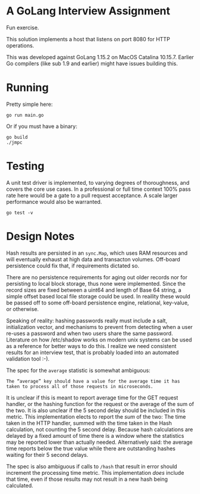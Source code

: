 # A GoLang Interview Assignment

Fun exercise.  

This solution implements a host that listens on port 8080 for HTTP operations.

This was developed against GoLang 1.15.2 on MacOS Catalina 10.15.7.  Earlier Go
compilers (like sub 1.9 and earlier) might have issues building this.  

# Running

Pretty simple here:

    go run main.go

Or if you must have a binary:

    go build
    ./jmpc 

# Testing 

A unit test driver is implemented, to varying degrees of thoroughness, and covers the core use cases.  In a professional or full time context 100% pass rate here would be a gate to a pull request acceptance.  A scale larger performance would also be warranted.

    go test -v

# Design Notes

Hash results are persisted in an `sync.Map`, which uses RAM resources and will eventually exhaust at
high data and transacton volumes.  Off-board persistence could fix that, if requirements dictated so.

There are no persistence requirements for aging out older records nor for persisting to local block storage, thus none were implemented.   Since the record sizes are fixed between a uint64 and length
of Base 64 string, a simple offset based local file storage could be used.  In reaility these would
be passed off to some off-board persistence engine, relational, key-value, or otherwise.

Speaking of reality: hashing passwords really must include a salt, initialization vector, and
mechanisms to prevent from detecting when a user re-uses a password and when two users share the
same password.  Literature on how /etc/shadow works on modern unix systems can be used as a reference
for better ways to do this.  I realize we need consistent results for an interview test, that is
probably loaded into an automated validation tool :-).

The spec for the `average` statistic is somewhat ambiguous:

```The ​“average”​ key should have a value for the average time it has taken to process all of those requests in microseconds.```

It is unclear if this is meant to report average time for the GET request handler, or the hashing 
function for the request or the average of the sum of the two.  It is also unclear if the 5 second delay should be included in this metric.  This implementation elects to report the *sum* of the 
two: The time taken in the HTTP handler, summed with the time taken in the Hash calculation, not counting the 5 second delay.  Because hash calculations are delayed by a fixed amount of time there is a window where the statistics may be reported lower than actually needed.  Alternatively said: the
average time reports below the true value while there are outstanding hashes waiting for their 5 second delays. 

The spec is also ambiguous if calls to `/hash` that result in error should increment the processing
time metric.  This implementation *does* include that time, even if those results may not result in
a new hash being calculated. 